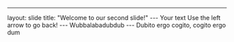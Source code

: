 ---
layout: slide title: "Welcome to our second slide!"
--- Your text Use the left arrow to go back!
--- Wubbalabadubdub
--- Dubito ergo cogito, cogito ergo dum
